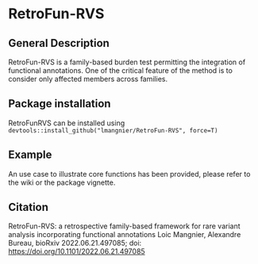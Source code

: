 # RetroFun-RVS

## General Description
RetroFun-RVS is a family-based burden test permitting the integration of functional annotations. One of the critical feature of the method is to consider only affected members across families.

## Package installation
RetroFunRVS can be installed using 
``
devtools::install_github("lmangnier/RetroFun-RVS", force=T)
``

## Example 

An use case to illustrate core functions has been provided, please refer to the wiki or the package vignette.  

## Citation 
RetroFun-RVS: a retrospective family-based framework for rare variant analysis incorporating functional annotations
Loic Mangnier, Alexandre Bureau, bioRxiv 2022.06.21.497085; doi: https://doi.org/10.1101/2022.06.21.497085
